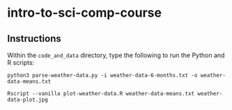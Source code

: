 # intro-to-sci-comp-course

## Instructions

Within the `code_and_data` directory, type the following to run the Python and R scripts:

```
python3 parse-weather-data.py -i weather-data-6-months.txt -o weather-data-means.txt

Rscript --vanilla plot-weather-data.R weather-data-means.txt weather-data-plot.jpg
```
